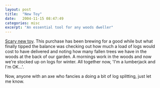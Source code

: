 ```yaml
---
layout: post
title:  "New Toy"
date:   2004-11-15 08:47:49
categories: misc
excerpt: "An essential tool for any woods dweller"
---
```

<a href="http://www.usa.husqvarna.com/?url=%2Fnode1520%2Easp%3Fid=19602&frames=false">Scary new toy</a>. This purchase has been brewing for a good while but what finally tipped the balance was checking out how much a load of logs would cost to have delivered and noting how many fallen trees we have in the woods at the back of our garden. A mornings work in the woods and now we're stocked up on logs for winter. All together now, 'I'm a lumberjack and I'm OK...'.

Now, anyone with an axe who fancies a doing a bit of log splitting, just let me know.

